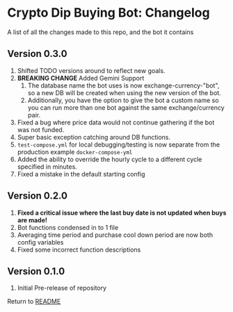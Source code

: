 Crypto Dip Buying Bot: Changelog
================================
A list of all the changes made to this repo, and the bot it contains

Version 0.3.0
-------------

1. Shifted TODO versions around to reflect new goals.
2. **BREAKING CHANGE** Added Gemini Support
    1. The database name the bot uses is now exchange-currency-"bot", so a new DB will be created when
    using the new version of the bot.
    2. Additionally, you have the option to give the bot a custom name so you can run more than one bot against the same
    exchange/currency pair.
3. Fixed a bug where price data would not continue gathering if the bot was not funded.
4. Super basic exception catching around DB functions.
5. `test-compose.yml` for local debugging/testing is now separate from the production example `docker-compose-yml`
6. Added the ability to override the hourly cycle to a different cycle specified in minutes.
7. Fixed a mistake in the default starting config

Version 0.2.0
-------------

1. **Fixed a critical issue where the last buy date is not updated when buys are made!**
2. Bot functions condensed in to 1 file
3. Averaging time period and purchase cool down period are now both config variables
4. Fixed some incorrect function descriptions

Version 0.1.0
-------------

1. Initial Pre-release of repository

Return to [README](README.md)
